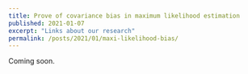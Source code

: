 ```yaml
---
title: Prove of covariance bias in maximum likelihood estimation
published: 2021-01-07
excerpt: "Links about our research"
permalink: /posts/2021/01/maxi-likelihood-bias/
---
```

<!-- For embedded Latex -->
<script type="text/javascript" async
  src="https://cdnjs.cloudflare.com/ajax/libs/mathjax/2.7.5/MathJax.js?config=TeX-MML-AM_CHTML">
</script>
<!-- For embedded Latex -->
<!-- For a normal distribution given by $$\mathcal{N}\~\mathbf{}$$ -->
Coming soon.
